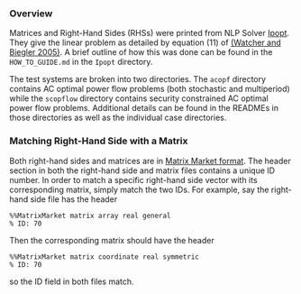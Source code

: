 ### Overview

Matrices and Right-Hand Sides (RHSs) were printed from NLP Solver [Ipopt](https://github.com/coin-or/Ipopt).
They give the linear problem as detailed by equation (11) of 
[(Watcher and Biegler 2005)](https://link.springer.com/article/10.1007%2Fs10107-004-0559-y).
A brief outline of how this was done can be found in the `HOW_TO_GUIDE.md` in the
`Ipopt` directory.

The test systems are broken into two directories.  The `acopf` directory contains 
AC optimal power flow problems (both stochastic and multiperiod) while the `scopflow` 
directory contains security constrained AC optimal power flow problems.  Additional 
details can be found in the READMEs in those directories as well as the individual 
case directories.

### Matching Right-Hand Side with a Matrix

Both right-hand sides and matrices are in [Matrix Market format](https://math.nist.gov/MatrixMarket/formats.html).
The header section in both the right-hand side and matrix files contains a unique
ID number.  In order to match a specific right-hand side vector with its corresponding 
matrix, simply match the two IDs.  For example, say the right-hand side file
has the header
```
%%MatrixMarket matrix array real general
% ID: 70
```
Then the corresponding matrix should have the header
```
%%MatrixMarket matrix coordinate real symmetric
% ID: 70
```
so the ID field in both files match.
